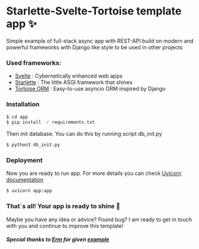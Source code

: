 # Starlette-Svelte-Tortoise template app :sparkles:
Simple example of full-stack async app with REST-API build on modern and powerful frameworks with Django like style to be used in other projects

### Used frameworks:
- [Svelte](https://svelte.dev/) : Cybernetically enhanced web apps
- [Starlette](https://starlette.io/) : The little ASGI framework that shines
- [Tortoise ORM](https://tortoise-orm.readthedocs.io/en/latest/) : Easy-to-use asyncio ORM inspired by Django

### Installation

```sh
$ cd app
$ pip install -r requirements.txt
```
Then init database. You can do this by running script db_init.py
```sh
$ python3 db_init.py
```
### Deployment
Now you are ready to run app. For more details you can check [Uvicorn documentation](https://www.uvicorn.org/deployment/)
```sh
$ uvicorn app:app
```
### That`s all! Your app is ready to shine :star2:

Maybe you have any idea or advice? Found bug? I am ready to get in touch with you and continue to improve this template!
##### Special thanks to [Erm](https://github.com/erm) for given [example](https://github.com/erm/starlette-svelte-example)

